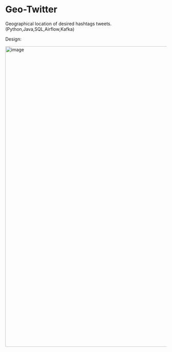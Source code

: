 # Geo-Twitter
Geographical location of desired hashtags tweets. (Python,Java,SQL,Airflow,Kafka) 

Design:


<img width="937" alt="image" src="https://user-images.githubusercontent.com/11219706/84855822-ee7c0e80-b019-11ea-815a-c8b054293b7c.png">

